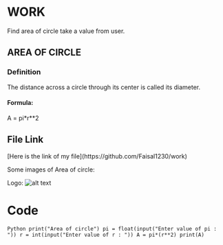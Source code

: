 <h1>WORK</h1>
Find area of circle take a value from user.

<h2>AREA OF CIRCLE</h2>
<h3>Definition</h3>
<p>The distance across a circle through its center is called its diameter. </p>
<h4> Formula:</h4>
<p> A = pi*r**2 </p>

<h2>File Link</h2>
[Here is the link of my file](https://github.com/Faisal1230/work)


Some images of Area of circle:

Logo:
![alt text](https://www.onlinemathlearning.com/image-files/xarea-circle.png.pagespeed.ic.pHsq7ZnD4v.png)

<h1>Code</h1>

`Python
print("Area of circle")
pi = float(input("Enter value of pi : "))
r = int(input("Enter value of r : "))
A = pi*(r**2)
print(A)
`

